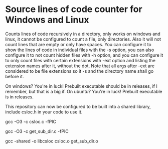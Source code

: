 # Source lines of code counter for Windows and Linux
Counts lines of code recursively in a directory, only works on windows and linux, it cannot be configured to count a file, only directories. Also it will not count lines that are empty or only have spaces. You can configure it to show the lines of code in individual files with the -s option, you can also configure it to not count hidden files with -h option, and you can configure it to only count files with certain extensions with -ext option and listing the extension names after it, without the dot. Note that all args after -ext are considered to be file extensions so it -s and the directory name shall go before it.

On windows? You're in luck! Prebuilt executable should be in releases, if I remember, but that is a big if.
On ubuntu? You're in luck! Prebuilt executable is in releases.

This repository can now be configured to be built into a shared library, include csloc.h in your code to use it.

gcc -O3 -c csloc.c -fPIC

gcc -O3 -c get_sub_dir.c -fPIC

gcc -shared -o libcsloc csloc.o get_sub_dir.o

